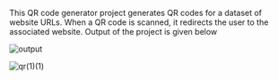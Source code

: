 This QR code generator project generates QR codes for a dataset of website URLs. When a QR code is scanned, it redirects the user to the associated website.
 Output of the project is given below
 
 ![output](https://github.com/user-attachments/assets/35dad445-c094-4e9e-93fa-c084cbe03688)


 
![qr(1)(1)](https://github.com/user-attachments/assets/61596443-cb8a-443f-9142-b10d9b0fc391)

